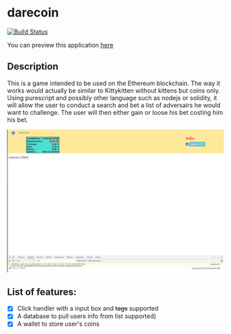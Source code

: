 # darecoin

[![Build Status](https://travis-ci.org/Barrytech/darecoin.svg?branch=master)](https://travis-ci.org/Barrytech/darecoin)

You can preview this application [here](http://barrytech.github.io/darecoin/)

## Description
This is a game intended to be used on the Ethereum blockchain. The way it works would actually be similar to Kittykitten without kittens but coins only.
Using purescript and possibly other language such as nodejs or solidity, it will allow the user to conduct a search and bet a list of adversairs he would want to challenge. The user will then either gain or loose his bet costing him his bet.

![alt text](mainpage.png)

## List of features:

- [x] Click handler with a input box and <del>tags</del> supported
- [x] A database to pull users info from list supported)
- [x] A wallet to store user's coins
